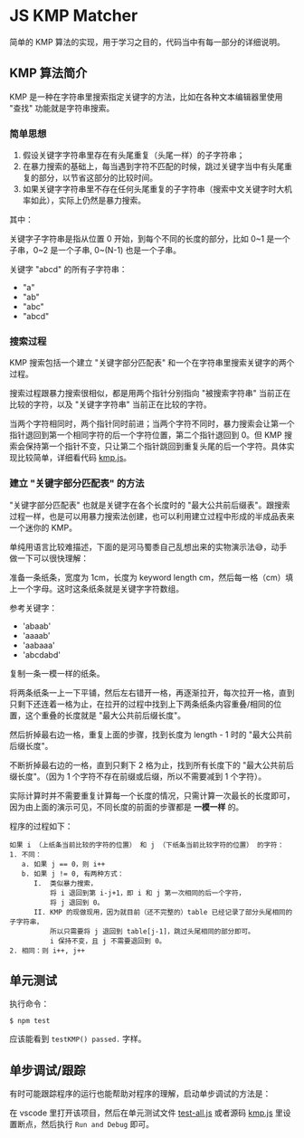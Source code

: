# JS KMP Matcher

简单的 KMP 算法的实现，用于学习之目的，代码当中有每一部分的详细说明。

## KMP 算法简介

KMP 是一种在字符串里搜索指定关键字的方法，比如在各种文本编辑器里使用 "查找" 功能就是字符串搜索。

### 简单思想

1. 假设关键字字符串里存在有头尾重复（头尾一样）的子字符串；
2. 在暴力搜索的基础上，每当遇到字符不匹配的时候，跳过关键字当中有头尾重复的部分，以节省这部分的比较时间。
3. 如果关键字字符串里不存在任何头尾重复的子字符串（搜索中文关键字时大机率如此），实际上仍然是暴力搜索。

其中：

关键字子字符串是指从位置 0 开始，到每个不同的长度的部分，比如 0~1 是一个子串，0~2 是一个子串, 0~(N-1) 也是一个子串。

关键字 "abcd" 的所有子字符串：

- "a"
- "ab"
- "abc"
- "abcd"

### 搜索过程

KMP 搜索包括一个建立 "关键字部分匹配表" 和一个在字符串里搜索关键字的两个过程。

搜索过程跟暴力搜索很相似，都是用两个指针分别指向 "被搜索字符串" 当前正在比较的字符，以及 "关键字字符串" 当前正在比较的字符。

当两个字符相同时，两个指针同时前进；当两个字符不同时，暴力搜索会让第一个指针退回到第一个相同字符的后一个字符位置，第二个指针退回到 0。但 KMP 搜索会保持第一个指针不变，只让第二个指针跳回到重复头尾的后一个字符。具体实现比较简单，详细看代码 [kmp.js](./src/kmp.js)。

### 建立 "关键字部分匹配表" 的方法

"关键字部分匹配表" 也就是关键字在各个长度时的 "最大公共前后缀表"。跟搜索过程一样，也是可以用暴力搜索法创建，也可以利用建立过程中形成的半成品表来一个迷你的 KMP。

单纯用语言比较难描述，下面的是河马蜀黍自己乱想出来的实物演示法😅，动手做一下可以很快理解：

准备一条纸条，宽度为 1cm，长度为 keyword length cm，然后每一格（cm）填上一个字母。这时这条纸条就是关键字字符数组。

参考关键字：

- 'abaab'
- 'aaaab'
- 'aabaaa'
- 'abcdabd'

复制一条一模一样的纸条。

将两条纸条一上一下平铺，然后左右错开一格，再逐渐拉开，每次拉开一格，直到只剩下还连着一格为止，在拉开的过程中找到上下两条纸条内容重叠/相同的位置，这个重叠的长度就是 "最大公共前后缀长度"。

然后折掉最右边一格，重复上面的步骤，找到长度为 length - 1 时的 "最大公共前后缀长度"。

不断折掉最右边的一格，直到只剩下 2 格为止，找到所有长度下的  "最大公共前后缀长度"。（因为 1 个字符不存在前缀或后缀，所以不需要减到 1 个字符）。

实际计算时并不需要重复计算每一个长度的情况，只需计算一次最长的长度即可，因为由上面的演示可见，不同长度的前面的步骤都是 **一模一样** 的。

程序的过程如下：

```
如果 i （上纸条当前比较的字符的位置） 和 j （下纸条当前比较字符的位置） 的字符：
1. 不同：
   a. 如果 j == 0，则 i++
   b. 如果 j != 0, 有两种方式：
      I.  类似暴力搜索，
          将 i 退回到第 i-j+1，即 i 和 j 第一次相同的后一个字符，
          将 j 退回到 0。
      II. KMP 的现做现用，因为就目前（还不完整的）table 已经记录了部分头尾相同的子字符串，
          所以只需要将 j 退回到 table[j-1]，跳过头尾相同的部分即可。
          i 保持不变，且 j 不需要退回到 0。
2. 相同：则 i++, j++
```

## 单元测试

执行命令：

`$ npm test`

应该能看到 `testKMP() passed.` 字样。

## 单步调试/跟踪

有时可能跟踪程序的运行也能帮助对程序的理解，启动单步调试的方法是：

在 vscode 里打开该项目，然后在单元测试文件 [test-all.js](./test/test-all.js) 或者源码 [kmp.js](./src/kmp.js) 里设置断点，然后执行 `Run and Debug` 即可。
